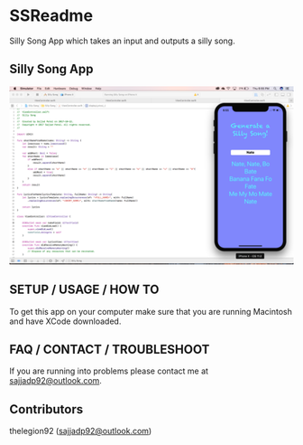 # SSReadme
Silly Song App which takes an input and outputs a silly song.

## Silly Song App
![Silly Song Image](Images/SillySongImage.png)

## SETUP / USAGE / HOW TO
To get this app on your computer make sure that you are running Macintosh and have XCode downloaded.

## FAQ / CONTACT / TROUBLESHOOT
If you are running into problems please contact me at sajjadp92@outlook.com.

## Contributors
thelegion92 (sajjadp92@outlook.com)
